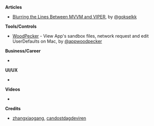 **Articles**

* [Blurring the Lines Between MVVM and VIPER](https://theswiftpost.co/blurring-the-lines-between-mvvm-and-viper/), by [@gokselkk](https://:twitter.com/gokselkk) 

**Tools/Controls**

* [WoodPecker](http://www.woodpeck.cn) - View App's sandbox files, network request and edit UserDefaults on Mac, by [@appwoodpecker](https://twitter.com/appwoodpecker)
 

**Business/Career**

* 

**UI/UX**

* 

**Videos**

* 

**Credits**

* [zhangxiaogang](https://github.com/github-xiaogang), [candostdagdeviren](https://github.com/candostdagdeviren/)
